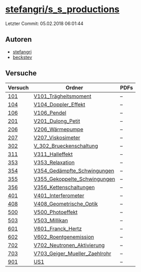 # [stefangri/s_s_productions](https://github.com/stefangri/s_s_productions)

Letzter Commit: 05.02.2018 06:01:44

## Autoren
- [stefangri](https://github.com/stefangri)
- [beckstev](https://github.com/beckstev)

## Versuche

|        Versuch         |                                                            Ordner                                                             |PDFs|
|------------------------|-------------------------------------------------------------------------------------------------------------------------------|----|
|[101](../../versuch/101)|[V101_Trägheitsmoment](https://github.com/stefangri/s_s_productions/tree/master/PHY341/V101_Tr%C3%A4gheitsmoment)              |–   |
|[104](../../versuch/104)|[V104_Doppler_Effekt](https://github.com/stefangri/s_s_productions/tree/master/PHY341/V104_Doppler_Effekt)                     |–   |
|[106](../../versuch/106)|[V106_Pendel](https://github.com/stefangri/s_s_productions/tree/master/PHY341/V106_Pendel)                                     |–   |
|[201](../../versuch/201)|[V201_Dulong_Petit](https://github.com/stefangri/s_s_productions/tree/master/PHY341/V201_Dulong_Petit)                         |–   |
|[206](../../versuch/206)|[V206_Wärmepumpe](https://github.com/stefangri/s_s_productions/tree/master/PHY341/V206_W%C3%A4rmepumpe)                        |–   |
|[207](../../versuch/207)|[V207_Viskosimeter](https://github.com/stefangri/s_s_productions/tree/master/PHY341/V207_Viskosimeter)                         |–   |
|[302](../../versuch/302)|[V_302_Brueckenschaltung](https://github.com/stefangri/s_s_productions/tree/master/PHY341/V_302_Brueckenschaltung)             |–   |
|[311](../../versuch/311)|[V311_Halleffekt](https://github.com/stefangri/s_s_productions/tree/master/PHY341/V311_Halleffekt)                             |–   |
|[353](../../versuch/353)|[V353_Relaxation](https://github.com/stefangri/s_s_productions/tree/master/PHY341/V353_Relaxation)                             |–   |
|[354](../../versuch/354)|[V354_Gedämpfte_Schwingungen](https://github.com/stefangri/s_s_productions/tree/master/PHY341/V354_Ged%C3%A4mpfte_Schwingungen)|–   |
|[355](../../versuch/355)|[V355_Gekoppelte_Schwingungen](https://github.com/stefangri/s_s_productions/tree/master/PHY341/V355_Gekoppelte_Schwingungen)   |–   |
|[356](../../versuch/356)|[V356_Kettenschaltungen](https://github.com/stefangri/s_s_productions/tree/master/PHY341/V356_Kettenschaltungen)               |–   |
|[401](../../versuch/401)|[V401_Interferometer](https://github.com/stefangri/s_s_productions/tree/master/PHY341/V401_Interferometer)                     |–   |
|[408](../../versuch/408)|[V408_Geometrische_Optik](https://github.com/stefangri/s_s_productions/tree/master/PHY341/V408_Geometrische_Optik)             |–   |
|[500](../../versuch/500)|[V500_Photoeffekt](https://github.com/stefangri/s_s_productions/tree/master/PHY341/V500_Photoeffekt)                           |–   |
|[503](../../versuch/503)|[V503_Millikan](https://github.com/stefangri/s_s_productions/tree/master/PHY341/V503_Millikan)                                 |–   |
|[601](../../versuch/601)|[V601_Franck_Hertz](https://github.com/stefangri/s_s_productions/tree/master/PHY341/V601_Franck_Hertz)                         |–   |
|[602](../../versuch/602)|[V602_Roentgenemission](https://github.com/stefangri/s_s_productions/tree/master/PHY341/V602_Roentgenemission)                 |–   |
|[702](../../versuch/702)|[V702_Neutronen_Aktivierung](https://github.com/stefangri/s_s_productions/tree/master/PHY341/V702_Neutronen_Aktivierung)       |–   |
|[703](../../versuch/703)|[V703_Geiger_Mueller_Zaehlrohr](https://github.com/stefangri/s_s_productions/tree/master/PHY341/V703_Geiger_Mueller_Zaehlrohr) |–   |
|[901](../../versuch/901)|[US1](https://github.com/stefangri/s_s_productions/tree/master/PHY341/US1)                                                     |–   |
